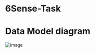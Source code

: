 # 6Sense-Task

# Data Model diagram 
![image](https://github.com/user-attachments/assets/ca1a0cdc-6ca9-4ed8-9e9f-9dbecc2d9611)
